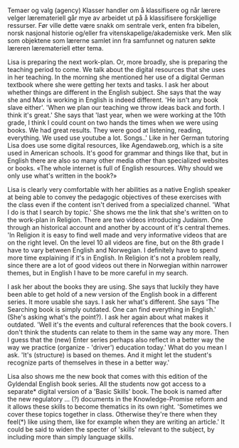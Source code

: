 
Temaer og valg (agency)
Klasser handler om å klassifisere og når lærere velger læremateriell går mye av arbeidet ut på å klassifisere forskjellige ressurser. Før ville dette være snakk om sentrale verk, enten fra bibelen, norsk nasjonal historie og/eller fra vitenskapelige/akademiske verk. Men slik som objektene som lærerne samlet inn fra samfunnet og naturen søkte læreren læremateriell etter tema.

Lisa is preparing the next work-plan. Or, more broadly, she is preparing the teaching period to come. We talk about the digital resources that she uses in her teaching. In the morning she mentioned her use of a digital German textbook where she were getting her texts and tasks. I ask her about whether things are different in the English subject. She says that the way she and Max is working in English is indeed different. 'He isn't any book slave either'. 'When we plan our teaching we throw ideas back and forth. I think it's great.' She says that 'last year, when we were working at the 10th grade, I think I could count on two hands the times when we were using books. We had great results. They were good at listening, reading, everything. We used use youtube a lot. Songs..' Like in her German tutoring Lisa does use some digital resources, like Agendaweb.org, which is a site used in American schools. It's good for grammar and things like that, but in English there are also so many other media other than specialized websites or books. «The whole internet is full of English resources. Why should we only use what's written in the book?»

Lisa is clearly very comfortable with her abilities as a native English speaker at being able to convey the pedagogic objectives of these exercises with the class even if the content isn't derived from a specialized channel. 'What I do is that I search by topic.' She shows me the link that she's written on to the work-plan in Religion. There are two videos introducing Judaism. One through an historical account and another by account of it's central themes. 'In Religion it is easy to find well made and very informative videos that are on the right level. On the level 10 all videos are fine, but on the 8th grade I have to vary between English and Norwegian. I definitely have to spend more time explaining if it's in English. In Religion it's not a problem really, since there are a lot of good videos out there in Norwegian within narrower themes, but in English I have to be more careful in my search.

I ask her about the books they are using. She says that luckily they have been able to get hold of a new version of the English book in a different series. It more usable she says. I ask her what's different. She says 'The Searching book is simply outdated. One can find everything in English.' (She's asking what's the point?). I ask her again about what makes it outdated. 'Well it's the events and cultural references that the book covers. I don't think the students can relate to them in the same way any more. Then I guess that the (new) Enter series perhaps also reflect in a better way the way we practice (organize - 'driver') education today.' What do you mean I ask. 'It's (structure) is based on themes. And it might let the student's recognize parts of themselves in these in a better way.'

Lisa also shows me the new book that comes with this edition of the Gyldendal English book series. All the students now got access to a separate* digital version of a 'Basic Skills' book. The book is named after the new regulatory ... (?) documents in the Knowledge-Promise reform and it allows these skills to become thematics in its own right. 'Sometimes we cover these topics together in class. Otherwise they're there when they feel(*) like using them, like for example when they are writing an article.' It could be said to widen the specter of 'skills' relevant to the subject, by including more than simply language skills.
